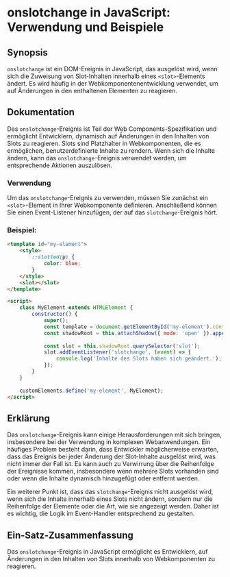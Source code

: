 <!--
Meta Description: # onslotchange in JavaScript: Verwendung und Beispiele ## Synopsis `onslotchange` ist ein DOM-Ereignis in JavaScript, das ausgelöst wird, wenn sich di...
Meta Keywords: ereignis, das, die, slot, der
-->

# onslotchange in JavaScript: Verwendung und Beispiele

## Synopsis
`onslotchange` ist ein DOM-Ereignis in JavaScript, das ausgelöst wird, wenn sich die Zuweisung von Slot-Inhalten innerhalb eines `<slot>`-Elements ändert. Es wird häufig in der Webkomponentenentwicklung verwendet, um auf Änderungen in den enthaltenen Elementen zu reagieren.

## Dokumentation
Das `onslotchange`-Ereignis ist Teil der Web Components-Spezifikation und ermöglicht Entwicklern, dynamisch auf Änderungen in den Inhalten von Slots zu reagieren. Slots sind Platzhalter in Webkomponenten, die es ermöglichen, benutzerdefinierte Inhalte zu rendern. Wenn sich die Inhalte ändern, kann das `onslotchange`-Ereignis verwendet werden, um entsprechende Aktionen auszulösen.

### Verwendung
Um das `onslotchange`-Ereignis zu verwenden, müssen Sie zunächst ein `<slot>`-Element in Ihrer Webkomponente definieren. Anschließend können Sie einen Event-Listener hinzufügen, der auf das `slotchange`-Ereignis hört.

### Beispiel:
```html
<template id="my-element">
    <style>
        ::slotted(p) {
            color: blue;
        }
    </style>
    <slot></slot>
</template>

<script>
    class MyElement extends HTMLElement {
        constructor() {
            super();
            const template = document.getElementById('my-element').content;
            const shadowRoot = this.attachShadow({ mode: 'open' }).appendChild(template.cloneNode(true));
            
            const slot = this.shadowRoot.querySelector('slot');
            slot.addEventListener('slotchange', (event) => {
                console.log('Inhalte des Slots haben sich geändert.');
            });
        }
    }
    
    customElements.define('my-element', MyElement);
</script>
```

## Erklärung
Das `onslotchange`-Ereignis kann einige Herausforderungen mit sich bringen, insbesondere bei der Verwendung in komplexen Webanwendungen. Ein häufiges Problem besteht darin, dass Entwickler möglicherweise erwarten, dass das Ereignis bei jeder Änderung der Slot-Inhalte ausgelöst wird, was nicht immer der Fall ist. Es kann auch zu Verwirrung über die Reihenfolge der Ereignisse kommen, insbesondere wenn mehrere Slots vorhanden sind oder wenn die Inhalte dynamisch hinzugefügt oder entfernt werden.

Ein weiterer Punkt ist, dass das `slotchange`-Ereignis nicht ausgelöst wird, wenn sich die Inhalte innerhalb eines Slots nicht ändern, sondern nur die Reihenfolge der Elemente oder die Art, wie sie angezeigt werden. Daher ist es wichtig, die Logik im Event-Handler entsprechend zu gestalten.

## Ein-Satz-Zusammenfassung
Das `onslotchange`-Ereignis in JavaScript ermöglicht es Entwicklern, auf Änderungen in den Inhalten von Slots innerhalb von Webkomponenten zu reagieren.